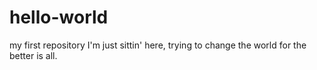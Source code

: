 # hello-world
my first repository
I'm just sittin' here, trying to change the world for the better is all.
